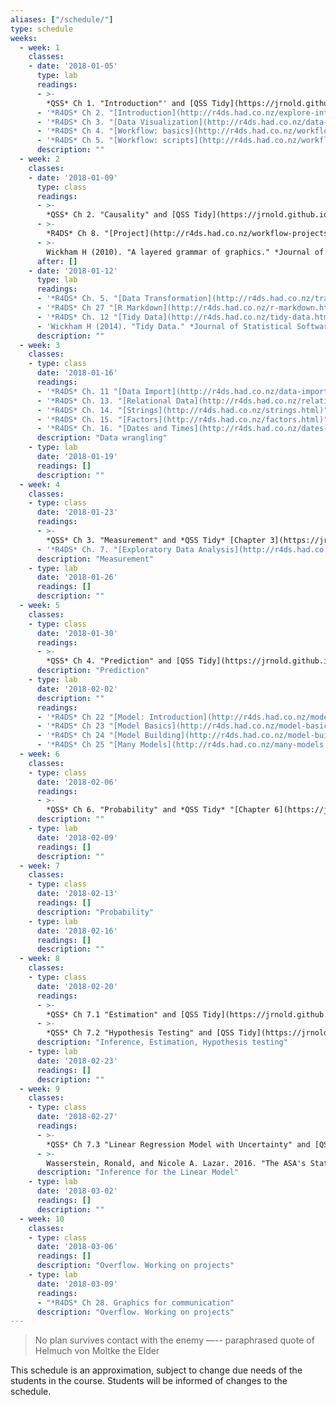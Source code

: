 ```yaml
---
aliases: ["/schedule/"]
type: schedule
weeks:
  - week: 1
    classes:
    - date: '2018-01-05'
      type: lab
      readings:
      - >-
        *QSS* Ch 1. "Introduction"' and [QSS Tidy](https://jrnold.github.io/qss-tidy) "[Chapter 1](https://jrnold.github.io/qss-tidy/introduction.html)"
      - '*R4DS* Ch 2. "[Introduction](http://r4ds.had.co.nz/explore-intro.html)"'
      - '*R4DS* Ch 3. "[Data Visualization](http://r4ds.had.co.nz/data-visualisation.html)"'      
      - '*R4DS* Ch 4. "[Workflow: basics](http://r4ds.had.co.nz/workflow-basics.html)"'
      - '*R4DS* Ch 5. "[Workflow: scripts](http://r4ds.had.co.nz/workflow-scripts.html)"'
      description: ""
  - week: 2
    classes:
    - date: '2018-01-09'
      type: class
      readings:
      - >-
        *QSS* Ch 2. "Causality" and [QSS Tidy](https://jrnold.github.io/qss-tidy) "[Chapter 2](https://jrnold.github.io/qss-tidy/causality.html)"
      - >-
        *R4DS* Ch 8. "[Project](http://r4ds.had.co.nz/workflow-projects.html)"
      - >-
        Wickham H (2010). "A layered grammar of graphics." *Journal of Computational and Graphical Statistics*, [doi:10.1198/jcgs.2009.07098](https://doi.org/10.1198/jcgs.2009.07098).
      after: []
    - date: '2018-01-12'
      type: lab
      readings:
      - '*R4DS* Ch. 5. "[Data Transformation](http://r4ds.had.co.nz/transform.html)"'
      - '*R4DS* Ch 27 "[R Markdown](http://r4ds.had.co.nz/r-markdown.html)"'             
      - '*R4DS* Ch. 12 "[Tidy Data](http://r4ds.had.co.nz/tidy-data.html)"'
      - 'Wickham H (2014). "Tidy Data." *Journal of Statistical Software* [doi: 10.18637/jss.v059.i10](https://doi.org/10.18637/jss.v059.i10)'
      description: ""
  - week: 3
    classes:
    - type: class
      date: '2018-01-16'
      readings:
      - '*R4DS* Ch. 11 "[Data Import](http://r4ds.had.co.nz/data-import.html)"'
      - '*R4DS* Ch. 13. "[Relational Data](http://r4ds.had.co.nz/relational-data.html)"'
      - '*R4DS* Ch. 14. "[Strings](http://r4ds.had.co.nz/strings.html)" (skim)'
      - '*R4DS* Ch. 15. "[Factors](http://r4ds.had.co.nz/factors.html)" (skim)'
      - '*R4DS* Ch. 16. "[Dates and Times](http://r4ds.had.co.nz/dates-and-times.html)" (skim)'     
      description: "Data wrangling"
    - type: lab
      date: '2018-01-19'
      readings: []
      description: ""      
  - week: 4
    classes:
    - type: class
      date: '2018-01-23'
      readings:
      - >-
        *QSS* Ch 3. "Measurement" and *QSS Tidy* [Chapter 3](https://jrnold.github.io/qss-tidy/measurement.html)
      - '*R4DS* Ch. 7. "[Exploratory Data Analysis](http://r4ds.had.co.nz/exploratory-data-analysis.html)"'
      description: "Measurement"
    - type: lab
      date: '2018-01-26'
      readings: []
      description: ""      
  - week: 5
    classes:
    - type: class
      date: '2018-01-30'
      readings:
      - >-
        *QSS* Ch 4. "Prediction" and [QSS Tidy](https://jrnold.github.io/qss-tidy) "[Chapter 4](https://jrnold.github.io/qss-tidy/prediction.html)"
      description: "Prediction"
    - type: lab
      date: '2018-02-02'
      description: ""
      readings:
      - '*R4DS* Ch 22 "[Model: Introduction](http://r4ds.had.co.nz/model-intro.html)"'
      - '*R4DS* Ch 23 "[Model Basics](http://r4ds.had.co.nz/model-basics.html)"'
      - '*R4DS* Ch 24 "[Model Building](http://r4ds.had.co.nz/model-building.html)"'
      - '*R4DS* Ch 25 "[Many Models](http://r4ds.had.co.nz/many-models.html)"'
  - week: 6
    classes:
    - type: class
      date: '2018-02-06'
      readings:
      - >-
        *QSS* Ch 6. "Probability" and *QSS Tidy* "[Chapter 6](https://jrnold.github.io/qss-tidy/probability.html)"
      description: ""      
    - type: lab
      date: '2018-02-09'
      readings: []
      description: ""      
  - week: 7
    classes:
    - type: class
      date: '2018-02-13'
      readings: []
      description: "Probability"      
    - type: lab
      date: '2018-02-16'
      readings: []      
      description: ""      
  - week: 8
    classes:
    - type: class
      date: '2018-02-20'
      readings:
      - >-
        *QSS* Ch 7.1 "Estimation" and [QSS Tidy](https://jrnold.github.io/qss-tidy/uncertainty.html#estimation)
      - >-
        *QSS* Ch 7.2 "Hypothesis Testing" and [QSS Tidy](https://jrnold.github.io/qss-tidy/uncertainty.html#hypothesis-testing)
      description: "Inference, Estimation, Hypothesis testing"      
    - type: lab
      date: '2018-02-23'
      readings: []
      description: ""
  - week: 9
    classes:
    - type: class
      date: '2018-02-27'
      readings:
      - >-
        *QSS* Ch 7.3 "Linear Regression Model with Uncertainty" and [QSS Tidy](https://jrnold.github.io/qss-tidy/uncertainty.html#linear-regression-model-with-uncertainty)
      - >- 
        Wasserstein, Ronald, and Nicole A. Lazar. 2016. "The ASA's Statement on $p$-Values: Context, Process, and Purpose" [DOI](https://doi.org/10.1080/00031305.2016.1154108)
      description: "Inference for the Linear Model"
    - type: lab
      date: '2018-03-02'
      readings: []      
      description: ""      
  - week: 10
    classes:
    - type: class
      date: '2018-03-06'
      readings: []      
      description: "Overflow. Working on projects"
    - type: lab
      date: '2018-03-09'
      readings:
      - "*R4DS* Ch 28. Graphics for communication"
      description: "Overflow. Working on projects"      
---
```


> No plan survives contact with the enemy —-- paraphrased quote of Helmuch von Moltke the Elder

This schedule is an approximation, subject to change due needs of the students in the course. Students will be informed of changes to the schedule.
